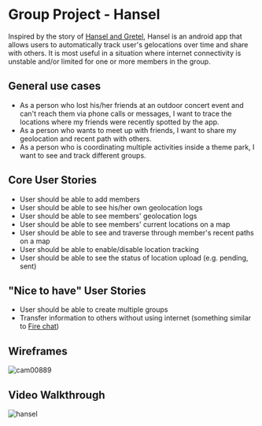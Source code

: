 # Group Project - Hansel

Inspired by the story of <a href="https://en.wikipedia.org/wiki/Hansel_and_Gretel">Hansel and Gretel</a>, Hansel is an android app that allows users to automatically track user's gelocations over time and share with others.  It is most useful in a situation where internet connectivity is unstable and/or limited for one or more members in the group.

## General use cases
- As a person who lost his/her friends at an outdoor concert event and can't reach them via phone calls or messages, I want to trace the locations where my friends were recently spotted by the app.  
- As a person who wants to meet up with friends, I want to share my geolocation and recent path with others.
- As a person who is coordinating multiple activities inside a theme park, I want to see and track different groups.

## Core User Stories
- User should be able to add members
- User should be able to see his/her own geolocation logs
- User should be able to see members' geolocation logs
- User should be able to see members' current locations on a map
- User should be able to see and traverse through member's recent paths on a map
- User should be able to enable/disable location tracking
- User should be able to see the status of location upload (e.g. pending, sent)

## "Nice to have" User Stories
- User should be able to create multiple groups
- Transfer information to others without using internet (something similar to <a href="https://play.google.com/store/apps/details?id=com.opengarden.firechat&hl=en">Fire chat</a>)

## Wireframes
![cam00889](https://cloud.githubusercontent.com/assets/1873465/11288506/7be098ac-8ed9-11e5-9ad6-207c267e8510.jpg)

## Video Walkthrough 
![hansel](https://cloud.githubusercontent.com/assets/1873465/11315744/35e4f16c-8fac-11e5-8e2c-b422b132e12b.gif)

